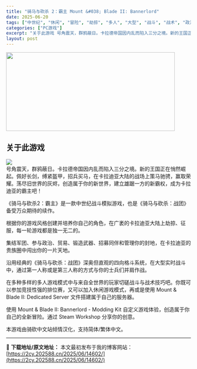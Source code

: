 ```yaml
---
title: "骑马与砍杀 2：霸主 Mount &#038; Blade II: Bannerlord"
date: 2025-06-20
tags: ["中世纪", "休闲", "冒险", "劫掠", "多人", "大型", "战斗", "战术", "政治", "格斗"]
categories: ["PC游戏"]
excerpt: "关于此游戏 号角震天，群鸦蔽日。卡拉德帝国因内乱而陷入三分之境。新的王国正在悄然崛起。佩好长剑，缚紧盔甲，招兵买马，在卡拉迪亚大陆的战场上策马驰骋，赢取荣耀。荡尽旧世界的灰烬，创造属于你的新世界，建立雄踞一方的新霸权，成为卡拉迪亚的霸主吧！ 《骑马与砍杀2：霸主》是一款中世纪战斗模拟游戏，也是《骑马&hellip;"
layout: post
---
```


<img class="aligncenter size-full wp-image-14604" src="https://2cy.202588.cn/wp-content/uploads/2025/06/2025062003404133.jpg" alt="" width="460" height="215" />
<h2>关于此游戏</h2>
<div class="bb_wide_img_ctn"><img class="bb_img" src="https://shared.fastly.steamstatic.com/store_item_assets/steam/apps/261550/extras/1.jpg?t=1750146424" /></div>
号角震天，群鸦蔽日。卡拉德帝国因内乱而陷入三分之境。新的王国正在悄然崛起。佩好长剑，缚紧盔甲，招兵买马，在卡拉迪亚大陆的战场上策马驰骋，赢取荣耀。荡尽旧世界的灰烬，创造属于你的新世界，建立雄踞一方的新霸权，成为卡拉迪亚的霸主吧！

《骑马与砍杀2：霸主》是一款中世纪战斗模拟游戏，也是《骑马与砍杀：战团》备受万众期待的续作。

根据你的游戏风格创建并培养你自己的角色，在广袤的卡拉迪亚大陆上劫掠、征服，每一轮游戏都是独一无二的。

集结军团、参与政治、贸易、锻造武器、招募同伴和管理你的封地，在卡拉迪亚的贵族圈中闯出你的一片天地。

沿用经典的《骑马与砍杀：战团》深奥但直观的四向格斗系统，在大型实时战斗中，通过第一人称或是第三人称的方式与你的士兵们并肩作战。

在多种多样的多人游戏模式中与来自全世界的玩家切磋战斗与战术技巧吧。你既可以参加竞技性强的排位赛，又可以加入休闲游戏模式，再或是使用 Mount &amp; Blade II: Dedicated Server 文件搭建属于自己的服务器。

使用 Mount &amp; Blade II: Bannerlord - Modding Kit 自定义游戏体验，创造属于你自己的全新冒险。通过 Steam Workshop 分享你的创意。

本游戏由骑砍中文站倾情汉化，支持简体/繁体中文。

---
📖 **下载地址/原文地址：** 本文最初发布于我的博客网站：[https://2cy.202588.cn/2025/06/14602/](https://2cy.202588.cn/2025/06/14602/)

